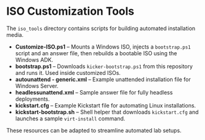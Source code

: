 # ISO Customization Tools

The `iso_tools` directory contains scripts for building automated installation media.

- **Customize-ISO.ps1** – Mounts a Windows ISO, injects a `bootstrap.ps1` script and an answer file, then rebuilds a bootable ISO using the Windows ADK.
- **bootstrap.ps1** – Downloads `kicker-bootstrap.ps1` from this repository and runs it. Used inside customized ISOs.
- **autounattend - generic.xml** – Example unattended installation file for Windows Server.
- **headlessunattend.xml** – Sample answer file for fully headless deployments.
- **kickstart.cfg** – Example Kickstart file for automating Linux installations.
- **kickstart-bootstrap.sh** – Shell helper that downloads `kickstart.cfg` and launches a sample `virt-install` command.

These resources can be adapted to streamline automated lab setups.
